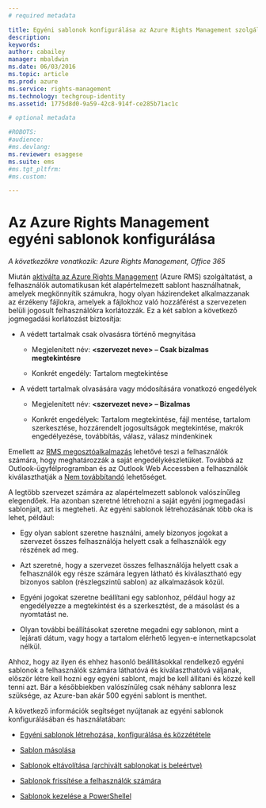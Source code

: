 ```yaml
---
# required metadata

title: Egyéni sablonok konfigurálása az Azure Rights Management szolgáltatáshoz | Azure RMS
description:
keywords:
author: cabailey
manager: mbaldwin
ms.date: 06/03/2016
ms.topic: article
ms.prod: azure
ms.service: rights-management
ms.technology: techgroup-identity
ms.assetid: 1775d8d0-9a59-42c8-914f-ce285b71ac1c

# optional metadata

#ROBOTS:
#audience:
#ms.devlang:
ms.reviewer: esaggese
ms.suite: ems
#ms.tgt_pltfrm:
#ms.custom:

---
```


# Az Azure Rights Management egyéni sablonok konfigurálása

*A következőkre vonatkozik: Azure Rights Management, Office 365*

Miután [aktiválta az Azure Rights Management](activate-service.md) (Azure RMS) szolgáltatást, a felhasználók automatikusan két alapértelmezett sablont használhatnak, amelyek megkönnyítik számukra, hogy olyan házirendeket alkalmazzanak az érzékeny fájlokra, amelyek a fájlokhoz való hozzáférést a szervezeten belüli jogosult felhasználókra korlátozzák. Ez a két sablon a következő jogmegadási korlátozást biztosítja:

-   A védett tartalmak csak olvasásra történő megnyitása

    -   Megjelenített név: **&lt;szervezet neve&gt; – Csak bizalmas megtekintésre**

    -   Konkrét engedély: Tartalom megtekintése

-   A védett tartalmak olvasására vagy módosítására vonatkozó engedélyek

    -   Megjelenített név: **&lt;szervezet neve&gt; – Bizalmas**

    -   Konkrét engedélyek: Tartalom megtekintése, fájl mentése, tartalom szerkesztése, hozzárendelt jogosultságok megtekintése, makrók engedélyezése, továbbítás, válasz, válasz mindenkinek

Emellett az [RMS megosztóalkalmazás](../rms-client/sharing-app-windows.md) lehetővé teszi a felhasználók számára, hogy meghatározzák a saját engedélykészletüket. Továbbá az Outlook-ügyfélprogramban és az Outlook Web Accessben a felhasználók kiválaszthatják a [Nem továbbítandó](../deploy-use/configure-usage-rights.md#do-not-forward-option-for-emails) lehetőséget.

A legtöbb szervezet számára az alapértelmezett sablonok valószínűleg elegendőek. Ha azonban szeretné létrehozni a saját egyéni jogmegadási sablonjait, azt is megteheti. Az egyéni sablonok létrehozásának több oka is lehet, például:

-   Egy olyan sablont szeretne használni, amely bizonyos jogokat a szervezet összes felhasználója helyett csak a felhasználók egy részének ad meg.

-   Azt szeretné, hogy a szervezet összes felhasználója helyett csak a felhasználók egy része számára legyen látható és kiválasztható egy bizonyos sablon (részlegszintű sablon) az alkalmazások közül.

-   Egyéni jogokat szeretne beállítani egy sablonhoz, például hogy az engedélyezze a megtekintést és a szerkesztést, de a másolást és a nyomtatást ne.

-   Olyan további beállításokat szeretne megadni egy sablonon, mint a lejárati dátum, vagy hogy a tartalom elérhető legyen-e internetkapcsolat nélkül.

Ahhoz, hogy az ilyen és ehhez hasonló beállításokkal rendelkező egyéni sablonok a felhasználók számára láthatóvá és kiválaszthatóvá váljanak, először létre kell hozni egy egyéni sablont, majd be kell állítani és közzé kell tenni azt. Bár a későbbiekben valószínűleg csak néhány sablonra lesz szüksége, az Azure-ban akár 500 egyéni sablont is menthet. 

A következő információk segítséget nyújtanak az egyéni sablonok konfigurálásában és használatában:

-   [Egyéni sablonok létrehozása, konfigurálása és közzététele](create-template.md)

-   [Sablon másolása](copy-template.md)

-   [Sablonok eltávolítása (archivált sablonokat is beleértve)](remove-template.md)

-   [Sablonok frissítése a felhasználók számára](refresh-templates.md)

-   [Sablonok kezelése a PowerShellel](configure-templates-with-powershell.md)




<!--HONumber=Jun16_HO1-->


